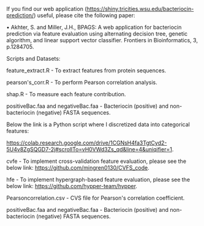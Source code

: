 If you find our web application (https://shiny.tricities.wsu.edu/bacteriocin-prediction/) useful, please cite the following paper:

• Akhter, S. and Miller, J.H., BPAGS: A web application for bacteriocin prediction via feature evaluation using alternating decision tree, genetic algorithm, and linear support vector classifier. Frontiers in Bioinformatics, 3, p.1284705.

Scripts and Datasets:

feature_extract.R - To extract features from protein sequences.

pearson's_corr.R - To perform Pearson correlation analysis.

shap.R - To measure each feature contribution.

positiveBac.faa and negativeBac.faa - Bacteriocin (positive) and non-bacteriocin (negative) FASTA sequences.

Below the link is a Python script where I discretized data into categorical features:

https://colab.research.google.com/drive/1CGNsH4fa3TgtCyd2-5U4v8ZgSQGD7-2j#scrollTo=vH0VWd3Zs_qd&line=4&uniqifier=1.

cvfe - To implement cross-validation feature evaluation, please see the below link: https://github.com/mingren0130/CVFS_code.

hfe - To implement hypergraph-based feature evaluation, please see the below link: https://github.com/hypper-team/hypper.

Pearsoncorrelation.csv - CVS file for Pearson's correlation coefficient.

positiveBac.faa and negativeBac.faa - Bacteriocin (positive) and non-bacteriocin (negative) FASTA sequences.
